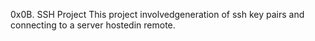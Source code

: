 0x0B. SSH Project
This project involvedgeneration of ssh key pairs and connecting to a server hostedin remote. 
